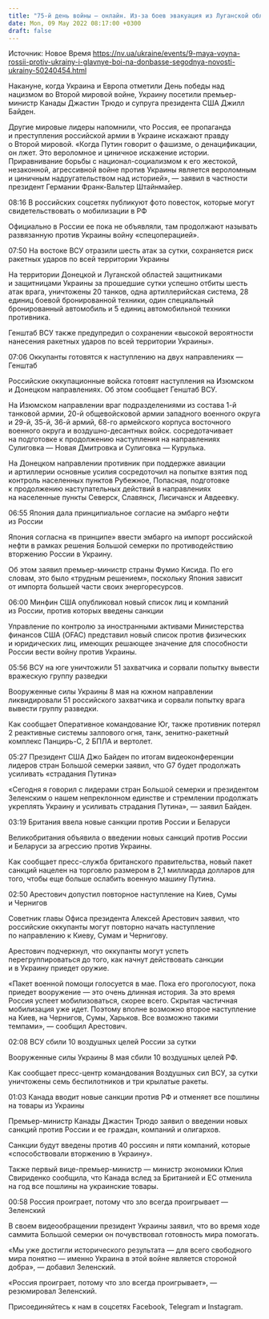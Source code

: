 ```yaml
---
title: "75-й день войны — онлайн. Из-за боев эвакуация из Луганской области заблокирована, США, Канада и Британия ввели новые санкции против РФ"
date: Mon, 09 May 2022 08:17:00 +0300
draft: false
---
```

Источник: Новое Время https://nv.ua/ukraine/events/9-maya-voyna-rossii-protiv-ukrainy-i-glavnye-boi-na-donbasse-segodnya-novosti-ukrainy-50240454.html


 Накануне, когда Украина и Европа отметили День победы над нацизмом во Второй мировой войне, Украину посетили премьер-министр Канады Джастин Трюдо и супруга президента США Джилл Байден.

 Другие мировые лидеры напомнили, что Россия, ее пропаганда и преступления российской армии в Украине искажают правду о Второй мировой. «Когда Путин говорит о фашизме, о денацификации, он лжет. Это вероломное и циничное искажение истории. Приравнивание борьбы с национал-социализмом к его жестокой, незаконной, агрессивной войне против Украины является вероломным и циничным надругательством над историей», — заявил в частности президент Германии Франк-Вальтер Штайнмайер.

08:16 В российских соцсетях публикуют фото повесток, которые могут свидетельствовать о мобилизации в РФ

Официально в России ее пока не объявляли, там продолжают называть развязанную против Украины войну «спецоперацией».

07:50 На востоке ВСУ отразили шесть атак за сутки, сохраняется риск ракетных ударов по всей территории Украины

На территории Донецкой и Луганской областей защитниками и защитницами Украины за прошедшие сутки успешно отбиты шесть атак врага, уничтожены 20 танков, одна артиллерийская система, 28 единиц боевой бронированной техники, один специальный бронированный автомобиль и 5 единиц автомобильной техники противника.

Генштаб ВСУ также предупредил о сохранении «высокой вероятности нанесения ракетных ударов по всей территории Украины».

07:06 Оккупанты готовятся к наступлению на двух направлениях — Генштаб

 Российские оккупационные войска готовят наступления на Изюмском и Донецком направлениях. Об этом сообщает Генштаб ВСУ.

 На Изюмском направлении враг подразделениями из состава 1-й танковой армии, 20-й общевойсковой армии западного военного округа и 29-й, 35-й, 36-й армий, 68-го армейского корпуса восточного военного округа и воздушно-десантных войск. сосредотачивает на подготовке к продолжению наступления на направлениях Сулиговка — Новая Дмитровка и Сулиговка — Курулька.

На Донецком направлении противник при поддержке авиации и артиллерии основные усилия сосредоточил на попытке взятия под контроль населенных пунктов Рубежное, Попасная, подготовке к продолжению наступательных действий в направлениях на населенные пункты Северск, Славянск, Лисичанск и Авдеевку.

06:55 Япония дала принципиальное согласие на эмбарго нефти из России

Япония согласна «в принципе» ввести эмбарго на импорт российской нефти в рамках решения Большой семерки по противодействию вторжению России в Украину.

Об этом заявил премьер-министр страны Фумио Кисида. По его словам, это было «трудным решением», поскольку Япония зависит от импорта большей части своих энергоресурсов.

06:00 Минфин США опубликовал новый список лиц и компаний из России, против которых введены санкции

Управление по контролю за иностранными активами Министерства финансов США (OFAC) представил новый список против физических и юридических лиц, имеющих решающее значение для способности России вести войну против Украины.

05:56 ВСУ на юге уничтожили 51 захватчика и сорвали попытку вывести вражескую группу разведки

Вооруженные силы Украины 8 мая на южном направлении ликвидировали 51 российского захватчика и сорвали попытку врага вывести группу разведки.

Как сообщает Оперативное командование Юг, также противник потерял 2 реактивные системы залпового огня, танк, зенитно-ракетный комплекс Панцирь-С, 2 БПЛА и вертолет.

05:27 Президент США Джо Байден по итогам видеоконференции лидеров стран Большой семерки заявил, что G7 будет продолжать усиливать «страдания Путина»

«Сегодня я говорил с лидерами стран Большой семерки и президентом Зеленским о нашем непреклонном единстве и стремлении продолжать укреплять Украину и усиливать страдания Путина», — заявил Байден.

03:19 Британия ввела новые санкции против России и Беларуси

Великобритания объявила о введении новых санкций против России и Беларуси за агрессию против Украины.

Как сообщает пресс-служба британского правительства, новый пакет санкций нацелен на торговлю размером в 2,1 миллиарда долларов для того, чтобы еще больше ослабить военную машину Путина.

02:50 Арестович допустил повторное наступление на Киев, Сумы и Чернигов

Советник главы Офиса президента Алексей Арестович заявил, что российские оккупанты могут повторно начать наступление по направлению к Киеву, Сумам и Чернигову.

Арестович подчеркнул, что оккупанты могут успеть перегруппироваться до того, как начнут действовать санкции и в Украину приедет оружие.

«Пакет военной помощи голосуется в мае. Пока его проголосуют, пока приедет вооружение — это очень длинная история. За это время Россия успеет мобилизоваться, скорее всего. Скрытая частичная мобилизация уже идет. Поэтому вполне возможно второе наступление на Киев, на Чернигов, Сумы, Харьков. Все возможно такими темпами», — сообщил Арестович.

02:08 ВСУ сбили 10 воздушных целей России за сутки

Вооруженные силы Украины 8 мая сбили 10 воздушных целей РФ.

Как сообщает пресс-центр командования Воздушных сил ВСУ, за сутки уничтожены семь беспилотников и три крылатые ракеты.

01:03 Канада вводит новые санкции против РФ и отменяет все пошлины на товары из Украины

Премьер-министр Канады Джастин Трюдо заявил о введении новых санкций против России и ее граждан, компаний и олигархов.

Санкции будут введены против 40 россиян и пяти компаний, которые «способствовали вторжению в Украину».

Также первый вице-премьер-министр — министр экономики Юлия Свириденко сообщила, что Канада вслед за Британией и ЕС отменила на год все пошлины на украинские товары.

00:58 Россия проиграет, потому что зло всегда проигрывает — Зеленский

В своем видеообращении президент Украины заявил, что во время ходе саммита Большой семерки он почувствовал готовность мира помогать.

«Мы уже достигли исторического результата — для всего свободного мира понятно — именно Украина в этой войне является стороной добра», — добавил Зеленский.

«Россия проиграет, потому что зло всегда проигрывает», — резюмировал Зеленский.

Присоединяйтесь к нам в соцсетях Facebook, Telegram и Instagram.
